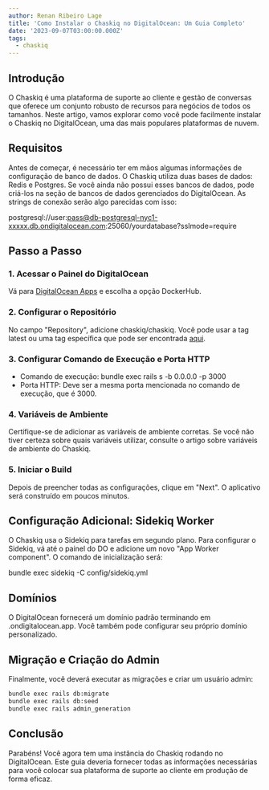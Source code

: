 ```yaml
---
author: Renan Ribeiro Lage
title: 'Como Instalar o Chaskiq no DigitalOcean: Um Guia Completo'
date: '2023-09-07T03:00:00.000Z'
tags:
  - chaskiq
---
```


## Introdução

O Chaskiq é uma plataforma de suporte ao cliente e gestão de conversas que oferece um conjunto robusto de recursos para negócios de todos os tamanhos. Neste artigo, vamos explorar como você pode facilmente instalar o Chaskiq no DigitalOcean, uma das mais populares plataformas de nuvem.

## Requisitos

Antes de começar, é necessário ter em mãos algumas informações de configuração de banco de dados. O Chaskiq utiliza duas bases de dados: Redis e Postgres. Se você ainda não possui esses bancos de dados, pode criá-los na seção de bancos de dados gerenciados do DigitalOcean. As strings de conexão serão algo parecidas com isso:

postgresql://user:pass@db-postgresql-nyc1-xxxxx.db.ondigitalocean.com:25060/yourdatabase?sslmode=require

## Passo a Passo

### 1. Acessar o Painel do DigitalOcean

Vá para [DigitalOcean Apps](https://cloud.digitalocean.com/apps/new) e escolha a opção DockerHub.

### 2. Configurar o Repositório

No campo "Repository", adicione chaskiq/chaskiq. Você pode usar a tag latest ou uma tag específica que pode ser encontrada [aqui](https://hub.docker.com/r/chaskiq/chaskiq "docker hub chakiq").

### 3. Configurar Comando de Execução e Porta HTTP

* Comando de execução: bundle exec rails s -b 0.0.0.0 -p 3000
* Porta HTTP: Deve ser a mesma porta mencionada no comando de execução, que é 3000.

### 4. Variáveis de Ambiente

Certifique-se de adicionar as variáveis de ambiente corretas. Se você não tiver certeza sobre quais variáveis utilizar, consulte o artigo sobre variáveis de ambiente do Chaskiq.

### 5. Iniciar o Build

Depois de preencher todas as configurações, clique em "Next". O aplicativo será construído em poucos minutos.

## Configuração Adicional: Sidekiq Worker

O Chaskiq usa o Sidekiq para tarefas em segundo plano. Para configurar o Sidekiq, vá até o painel do DO e adicione um novo "App Worker component". O comando de inicialização será:

bundle exec sidekiq -C config/sidekiq.yml

## Domínios

O DigitalOcean fornecerá um domínio padrão terminando em .ondigitalocean.app. Você também pode configurar seu próprio domínio personalizado.

## Migração e Criação do Admin

Finalmente, você deverá executar as migrações e criar um usuário admin:

```bat
bundle exec rails db:migrate
bundle exec rails db:seed
bundle exec rails admin_generation
```

## Conclusão

Parabéns! Você agora tem uma instância do Chaskiq rodando no DigitalOcean. Este guia deveria fornecer todas as informações necessárias para você colocar sua plataforma de suporte ao cliente em produção de forma eficaz.

